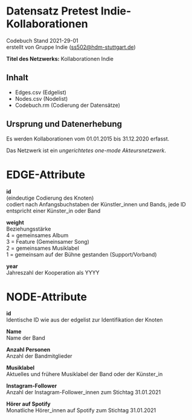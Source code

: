 # Datensatz Pretest Indie-Kollaborationen #
Codebuch Stand 2021-29-01   
erstellt von Gruppe Indie (ss502@hdm-stuttgart.de)

**Titel des Netzwerks:**
Kollaborationen Indie

## Inhalt   
- Edges.csv (Edgelist)
- Nodes.csv (Nodelist)
- Codebuch.rm (Codierung der Datensätze)

## Ursprung und Datenerhebung

Es werden Kollaborationen vom 01.01.2015 bis 31.12.2020 erfasst.

Das Netzwerk ist ein *ungerichtetes one-mode Akteursnetzwerk*.

# EDGE-Attribute

**id**  
(eindeutige Codierung des Knoten)   
codiert nach Anfangsbuchstaben der Künstler_innen und Bands, jede ID entspricht einer Künster_in oder Band

**weight**  
Beziehungsstärke    
4 = gemeinsames Album   
3 = Feature (Gemeinsamer Song)    
2 = gemeinsames Musiklabel   
1 = gemeinsam auf der Bühne gestanden (Support/Vorband)

**year**   
Jahreszahl der Kooperation als YYYY

# NODE-Attribute  
  
**id**  
Identische ID wie aus der edgelist zur Identifikation der Knoten

**Name**   
Name der Band

**Anzahl Personen**   
Anzahl der Bandmitglieder

**Musiklabel**   
Aktuelles und frühere Musiklabel der Band oder der Künster_in

**Instagram-Follower**   
Anzahl der Instagram-Follower_innen zum Stichtag 31.01.2021

**Hörer auf Spotify**   
Monatliche Hörer_innen auf Spotify zum Stichtag 31.01.2021

##

